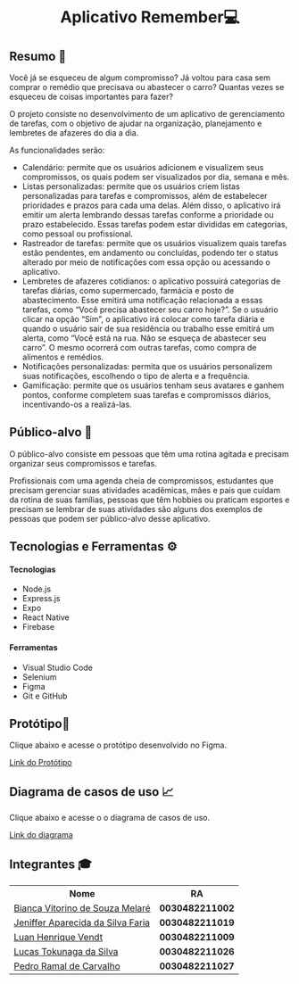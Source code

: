 <h1 align="center"> Aplicativo Remember💻 </h1>
<h2> Resumo 📖</h2>
<p>
Você já se esqueceu de algum compromisso? Já voltou para casa sem comprar o remédio que precisava ou abastecer o carro? Quantas vezes se esqueceu de coisas importantes para fazer? 
</p>
<p>
O projeto consiste no desenvolvimento de um aplicativo de gerenciamento de tarefas, com o objetivo de ajudar na organização, planejamento e lembretes de afazeres do dia a dia.
</p>
<p>
As funcionalidades serão:
</p>
<ul>
<li> Calendário: permite que os usuários adicionem e visualizem seus compromissos, os quais podem ser visualizados por dia, semana e mês. </li>
<li> Listas personalizadas: permite que os usuários criem listas personalizadas para tarefas e compromissos, além de estabelecer prioridades e prazos para cada uma delas. Além disso, o aplicativo irá emitir um alerta lembrando dessas tarefas conforme a prioridade ou prazo estabelecido. Essas tarefas podem estar divididas em categorias, como pessoal ou profissional. </li>
<li> Rastreador de tarefas: permite que os usuários visualizem quais tarefas estão pendentes, em andamento ou concluídas, podendo ter o status alterado por meio de notificações com essa opção ou acessando o aplicativo. </li>
<li>	Lembretes de afazeres cotidianos: o aplicativo possuirá categorias de tarefas diárias, como supermercado, farmácia e posto de abastecimento. Esse emitirá uma notificação relacionada a essas tarefas, como “Você precisa abastecer seu carro hoje?”. Se o usuário clicar na opção “Sim”, o aplicativo irá colocar como tarefa diária e quando o usuário sair de sua residência ou trabalho esse emitirá um alerta, como “Você está na rua. Não se esqueça de abastecer seu carro”. O mesmo ocorrerá com outras tarefas, como compra de alimentos e remédios.</li>
<li>Notificações personalizadas: permita que os usuários personalizem suas notificações, escolhendo o tipo de alerta e a frequência.</li>
<li>	Gamificação: permite que os usuários tenham seus avatares e ganhem pontos, conforme completem suas tarefas e compromissos diários, incentivando-os a realizá-las.</li>
</ul>
<h2> Público-alvo 🎯</h2>
<p> O público-alvo consiste em pessoas que têm uma rotina agitada e precisam organizar seus compromissos e tarefas.</p> 
<p>
Profissionais com uma agenda cheia de compromissos, estudantes que precisam gerenciar suas atividades acadêmicas, mães e pais que cuidam da rotina de suas famílias, pessoas que têm hobbies ou praticam esportes e precisam se lembrar de suas atividades são alguns dos exemplos de pessoas que podem ser público-alvo desse aplicativo.
</p>
<h2> Tecnologias e Ferramentas ⚙️</h2>
<p>
<h4> Tecnologias </h4>
<ul>
<li> Node.js </li>
<li> Express.js </li>
<li> Expo </li>
<li> React Native </li>
<li> Firebase </li>
</ul>
<p>
<p>
<h4> Ferramentas </h4>
<ul>
<li> Visual Studio Code </li>
<li> Selenium </li>
<li> Figma </li>
<li> Git e GitHub </li>
</ul>
<p>
<h2> Protótipo📱</h2>
<p>Clique abaixo e acesse o protótipo desenvolvido no Figma.</p>
<a href= "https://www.figma.com/file/MDM4mKPGdClM9ZFQE6z4sJ/Fatec-Remember?node-id=0-1&t=0gE3TkBEHU6idmn5-0">Link do Protótipo </a> 
<h2> Diagrama de casos de uso 📈 </h2>
<p>Clique abaixo e acesse o o diagrama de casos de uso.</p>
<a href= "https://lucid.app/documents/view/c433a391-b5dd-4343-9cfa-b8ee8551acce">Link do diagrama </a> 
<h2> Integrantes 🎓 </h2>
<table>
<tr > <th >  Nome  </td> <th> RA </th> </tr>
<tr> <td> <a href= "https://github.com/Biancamelare">Bianca Vitorino de Souza Melaré </a> </td> <td> <strong> 0030482211002 </strong> </td></tr> 
<tr> <td> <a href= "https://github.com/JenifferFaria"> Jeniffer Aparecida da Silva Faria </td> <td> <strong> 0030482211019 </strong> </td></tr>
<tr> <td> <a href= "https://github.com/LuanVendt"> Luan Henrique Vendt </td> <td><strong> 0030482211009  </strong>  </td></tr>
<tr> <td> <a href= "https://github.com/LucasTokunaga"> Lucas Tokunaga da Silva </td> <td> <strong>  0030482211026 </strong> </td></tr>
<tr> <td> <a href= "https://github.com/PedroRamal"> Pedro Ramal de Carvalho </td> <td>   <strong> 0030482211027 </strong> </td></tr>
</table>
